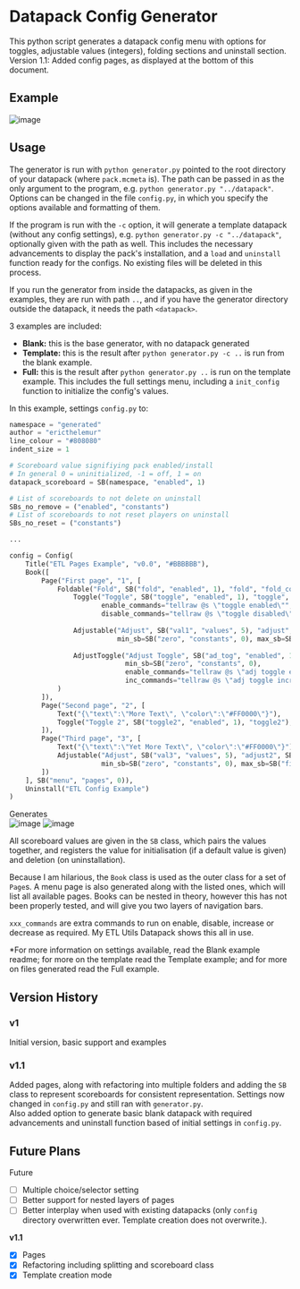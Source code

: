 # Datapack Config Generator
This python script generates a datapack config menu with options for toggles, adjustable values (integers), folding sections and uninstall section.  
Version 1.1: Added config pages, as displayed at the bottom of this document.

## Example
![image](https://user-images.githubusercontent.com/8903016/116833210-d10f4f00-abaf-11eb-8c81-2f7241a65e1e.png)


## Usage
The generator is run with `python generator.py` pointed to the root directory of your datapack (where `pack.mcmeta` is). The path can be passed in as the only argument to the program, e.g. `python generator.py "../datapack"`.  
Options can be changed in the file `config.py`, in which you specify the options available and formatting of them.

If the program is run with the `-c` option, it will generate a template datapack (without any config settings), e.g. `python generator.py -c "../datapack"`, optionally given with the path as well. This includes the necessary advancements to display the pack's installation, and a `load` and `uninstall` function ready for the configs. No existing files will be deleted in this process. 

If you run the generator from inside the datapacks, as given in the examples, they are run with path `..`, and if you have the generator directory outside the datapack, it needs the path `<datapack>`.

3 examples are included:  
- **Blank:** this is the base generator, with no datapack generated
- **Template:** this is the result after `python generator.py -c ..` is run from the blank example.
- **Full:** this is the result after `python generator.py ..` is run on the template example. This includes the full settings menu, including a `init_config` function to initialize the config's values.


In this example, settings `config.py` to:
```py
namespace = "generated"
author = "ericthelemur"
line_colour = "#808080"
indent_size = 1

# Scoreboard value signifiying pack enabled/install
# In general 0 = uninitialized, -1 = off, 1 = on
datapack_scoreboard = SB(namespace, "enabled", 1)

# List of scoreboards to not delete on uninstall
SBs_no_remove = ("enabled", "constants")
# List of scoreboards to not reset players on uninstall
SBs_no_reset = ("constants")

...

config = Config(
    Title("ETL Pages Example", "v0.0", "#BBBBBB"),
    Book([
        Page("First page", "1", [
            Foldable("Fold", SB("fold", "enabled", 1), "fold", "fold_config",
                Toggle("Toggle", SB("toggle", "enabled", 1), "toggle", 
                       enable_commands="tellraw @s \"toggle enabled\"", 
                       disable_commands="tellraw @s \"toggle disabled\""),
                
                Adjustable("Adjust", SB("val1", "values", 5), "adjust", SB("one", "constants", 1), 
                           min_sb=SB("zero", "constants", 0), max_sb=SB("five", "constants", 5)),
                
                AdjustToggle("Adjust Toggle", SB("ad_tog", "enabled", 1), "ad_toggle", SB("val2", "values", 5), SB("five", "constants"), 
                             min_sb=SB("zero", "constants", 0),
                             enable_commands="tellraw @s \"adj toggle enabled\"",
                             inc_commands="tellraw @s \"adj toggle increased\""),
            )
        ]),
        Page("Second page", "2", [
            Text("{\"text\":\"More Text\", \"color\":\"#FF0000\"}"),
            Toggle("Toggle 2", SB("toggle2", "enabled", 1), "toggle2"),
        ]),
        Page("Third page", "3", [
            Text("{\"text\":\"Yet More Text\", \"color\":\"#FF0000\"}"),
            Adjustable("Adjust", SB("val3", "values", 5), "adjust2", SB("one", "constants", 1), 
                       min_sb=SB("zero", "constants", 0), max_sb=SB("five", "constants", 5)),
        ])
    ], SB("menu", "pages", 0)),
    Uninstall("ETL Config Example")
)
```
Generates  
![image](https://user-images.githubusercontent.com/8903016/119574171-31f40680-bdad-11eb-9230-6c13f9e1d448.png)
![image](https://user-images.githubusercontent.com/8903016/119574186-391b1480-bdad-11eb-9132-248f0fd5c364.png)


All scoreboard values are given in the `SB` class, which pairs the values together, and registers the value for initialisation (if a default value is given) and deletion (on uninstallation).

Because I am hilarious, the `Book` class is used as the outer class for a set of `Page`s. A menu page is also generated along with the listed ones, which will list all available pages. Books can be nested in theory, however this has not been properly tested, and will give you two layers of navigation bars.

`xxx_commands` are extra commands to run on enable, disable, increase or decrease as required. My ETL Utils Datapack shows this all in use.

*For more information on settings available, read the Blank example readme; for more on the template read the Template example; and for more on files generated read the Full example.

## Version History
### v1
Initial version, basic support and examples

### v1.1
Added pages, along with refactoring into multiple folders and adding the `SB` class to represent scoreboards for consistent representation. Settings now changed in `config.py` and still ran with `generator.py`.  
Also added option to generate basic blank datapack with required advancements and uninstall function based of initial settings in `config.py`.


## Future Plans
Future
- [ ] Multiple choice/selector setting
- [ ] Better support for nested layers of pages
- [ ] Better interplay when used with existing datapacks (only `config` directory overwritten ever. Template creation does not overwrite.).

**v1.1**
- [x] Pages
- [x] Refactoring including splitting and scoreboard class
- [x] Template creation mode
